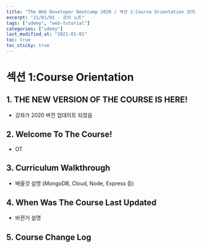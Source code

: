 ```yaml
---
title: "The Web Developer Bootcamp 2020 / 섹션 1:Course Orientation 강의노트"
excerpt: "21/01/01 - 강의 노트"
tags: ["udemy", "web-tutorial"]
categories: ["udemy"]
last_modified_at: "2021-01-01"
toc: true
toc_sticky: true
---
```

# 섹션 1:Course Orientation
## 1. THE NEW VERSION OF THE COURSE IS HERE!
* 강좌가 2020 버전 업데이트 되었음
&nbsp;

## 2. Welcome To The Course!
* OT
&nbsp;

## 3. Curriculum Walkthrough
* 배울것 설명 (MongoDB, Cloud, Node, Express 등)
&nbsp;

## 4. When Was The Course Last Updated
* 바뀐거 설명
&nbsp;

## 5. Course Change Log
